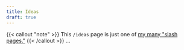 ```yaml
---
title: Ideas
draft: true
---
```

{{< callout "note" >}}
This `/ideas` page is just one of [my many "slash pages."](/slashes)
{{< /callout >}}
...